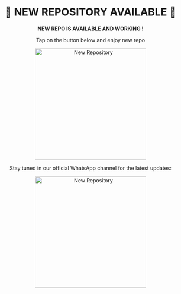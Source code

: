 <h1 align="center">🚧 NEW REPOSITORY AVAILABLE 🚧</h1>

<p align="center">
  <strong>NEW REPO IS AVAILABLE AND WORKING !</strong>  
</p>

<p align="center">
  Tap on the button below and enjoy new repo
</p>

<p align="center">
  <a href="https://github.com/DUMIYH-OFC-KOD/DARK-DUMIYH-XMD-V2">
    <img src="https://img.shields.io/badge/NEW_REPOSITORY-blue?style=for-the-badge&logo=github" 
    alt="New Repository" width="300"/>
  </a>
</p>

<p align="center">
  Stay tuned in our official WhatsApp channel for the latest updates:  

  
  <p align="center">
  <a href="[https://github.com/DUMIYH-OFC-KOD/DARK-DUMIYH-XMD-V2](https://whatsapp.com/channel/0029VbA6MyD6LwHbPn0Eqx2h)">
    <img src="https://img.shields.io/badge/TAP_HERE_TO_FOLLOW_OUR_CHANNEL-green?style=for-the-badge&logo=github" 
    alt="New Repository" width="300"/>
  </a>
</p>
